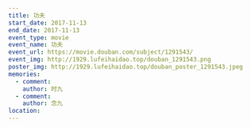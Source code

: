 ```yaml
---
title: 功夫
start_date: 2017-11-13
end_date: 2017-11-13
event_type: movie
event_name: 功夫
event_url: https://movie.douban.com/subject/1291543/
event_img: http://1929.lufeihaidao.top/douban_1291543.png
poster_img: http://1929.lufeihaidao.top/douban_poster_1291543.jpeg
memories:
  - comment: 
    author: 时九
  - comment: 
    author: 念九
location: 
---
```

